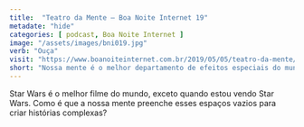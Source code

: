 ```yaml
---
title:  "Teatro da Mente — Boa Noite Internet 19"
metadate: "hide"
categories: [ podcast, Boa Noite Internet ]
image: "/assets/images/bni019.jpg"
verb: "Ouça"
visit: "https://www.boanoiteinternet.com.br/2019/05/05/teatro-da-mente/"
short: "Nossa mente é o melhor departamento de efeitos especiais do mundo"
---
```

Star Wars é o melhor filme do mundo, exceto quando estou vendo Star Wars. Como é que a nossa mente preenche esses espaços vazios para criar histórias complexas?
